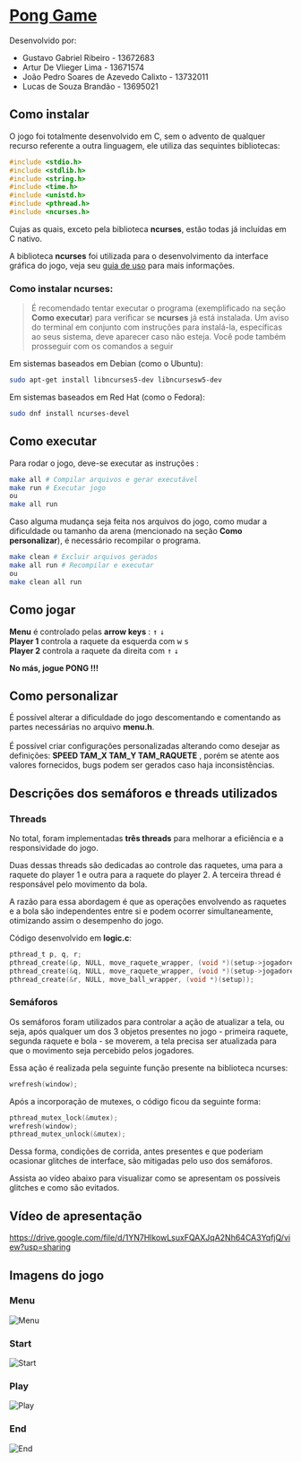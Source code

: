 # [Pong Game](hhttps://github.com/GustavoZiel)
Desenvolvido por:
- Gustavo Gabriel Ribeiro - 13672683
- Artur De Vlieger Lima - 13671574
- João Pedro Soares de Azevedo Calixto - 13732011
- Lucas de Souza Brandão - 13695021

## Como instalar

O jogo foi totalmente desenvolvido em C, sem o advento de qualquer recurso referente a outra linguagem, ele utiliza das sequintes bibliotecas:

```c
#include <stdio.h>
#include <stdlib.h>
#include <string.h>
#include <time.h>
#include <unistd.h>
#include <pthread.h>
#include <ncurses.h>
```

Cujas as quais, exceto pela biblioteca **ncurses**, estão todas já incluídas em C nativo.

A biblioteca **ncurses** foi utilizada para o desenvolvimento da interface gráfica do jogo, veja seu [guia de uso](https://tldp.org/HOWTO/NCURSES-Programming-HOWTO/) para mais informações.

### Como instalar ncurses:

> É recomendado tentar executar o programa (exemplificado na seção **Como executar**) para verificar se **ncurses** já está instalada. Um aviso do terminal em conjunto com instruções para instalá-la, específicas ao seus sistema, deve aparecer caso não esteja. Você pode também prosseguir com os comandos a seguir

Em sistemas baseados em Debian (como o Ubuntu):

```sh
sudo apt-get install libncurses5-dev libncursesw5-dev
```

Em sistemas baseados em Red Hat (como o Fedora):

```sh
sudo dnf install ncurses-devel
```

## Como executar

Para rodar o jogo, deve-se executar as instruções :
```sh
make all # Compilar arquivos e gerar executável
make run # Executar jogo
ou
make all run
```

Caso alguma mudança seja feita nos arquivos do jogo, como mudar a dificuldade ou tamanho da arena (mencionado na seção **Como personalizar**), é necessário recompilar o programa.

```sh
make clean # Excluir arquivos gerados
make all run # Recompilar e executar
ou 
make clean all run
```
## Como jogar

**Menu** é controlado pelas **arrow keys** : <kbd>↑</kbd> <kbd>↓</kbd> <br>
**Player 1** controla a raquete da esquerda com <kbd>w</kbd> <kbd>s</kbd> <br>
**Player 2** controla a raquete da direita com <kbd>↑</kbd> <kbd>↓</kbd> 

**No más, jogue PONG !!!**

## Como personalizar

É possível alterar a dificuldade do jogo descomentando e comentando as partes necessárias no arquivo **menu.h**.
<br><br>
É possível criar configurações personalizadas alterando como desejar as definições: **SPEED TAM_X TAM_Y TAM_RAQUETE** , porém se atente aos valores fornecidos, bugs podem ser gerados caso haja inconsistências.

## Descrições dos semáforos e threads utilizados

### Threads

No total, foram implementadas **três threads** para melhorar a eficiência e a responsividade do jogo. 

Duas dessas threads são dedicadas ao controle das raquetes, uma para a raquete do player 1 e outra para a raquete do player 2. A terceira thread é responsável pelo movimento da bola. 

A razão para essa abordagem é que as operações envolvendo as raquetes e a bola são independentes entre si e podem ocorrer simultaneamente, otimizando assim o desempenho do jogo.

Código desenvolvido em **logic.c**:
```c
pthread_t p, q, r;
pthread_create(&p, NULL, move_raquete_wrapper, (void *)(setup->jogadores[0]));
pthread_create(&q, NULL, move_raquete_wrapper, (void *)(setup->jogadores[1]));
pthread_create(&r, NULL, move_ball_wrapper, (void *)(setup));
```
### Semáforos

Os semáforos foram utilizados para controlar a ação de atualizar a tela, ou seja, após qualquer um dos 3 objetos presentes no jogo - primeira raquete, segunda raquete e bola - se moverem, a tela precisa ser atualizada para que o movimento seja percebido pelos jogadores. 

Essa ação é realizada pela seguinte função presente na biblioteca ncurses: 

```c++
wrefresh(window);
```

Após a incorporação de mutexes, o código ficou da seguinte forma:

```c++
pthread_mutex_lock(&mutex);
wrefresh(window);
pthread_mutex_unlock(&mutex);
```

Dessa forma, condições de corrida, antes presentes e que poderiam ocasionar glitches de interface, são mitigadas pelo uso dos semáforos. 

Assista ao vídeo abaixo para visualizar como se apresentam os possíveis glitches e como são evitados.

## Vídeo de apresentação

https://drive.google.com/file/d/1YN7HlkowLsuxFQAXJqA2Nh64CA3YqfjQ/view?usp=sharing

## Imagens do jogo

### Menu
![Menu](Images/Menu.png)

### Start
![Start](Images/Start.png)

### Play
![Play](Images/Play.png)

### End
![End](Images/End.png)
